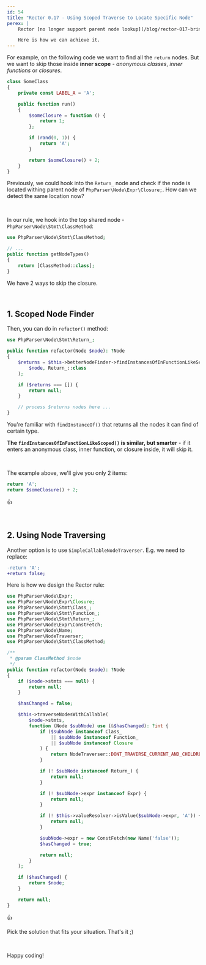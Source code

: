 ```yaml
---
id: 54
title: "Rector 0.17 - Using Scoped Traverse to Locate Specific Node"
perex: |
    Rector [no longer support parent node lookup](/blog/rector-017-brings-more-robust-and-lighter-node-tree) since version 0.17. To lookup specific node we'll have to traverse from parent to child node instead.

    Here is how we can achieve it.
---
```


For example, on the following code we want to find all the `return` nodes. But we want to skip those inside **inner scope** - _anonymous classes_, _inner functions_ or _closures_.


```php
class SomeClass
{
    private const LABEL_A = 'A';

    public function run()
    {
        $someClosure = function () {
            return 1;
        };

        if (rand(0, 1)) {
            return 'A';
        }

        return $someClosure() + 2;
    }
}
```

Previously, we could hook into the `Return_` node and check if the node is located withing parent node of `PhpParser\Node\Expr\Closure;`. How can we detect the same location now?

<br>

In our rule, we hook into the top shared node - `PhpParser\Node\Stmt\ClassMethod`:

```php
use PhpParser\Node\Stmt\ClassMethod;

// ...
public function getNodeTypes()
{
    return [ClassMethod::class];
}
```

We have 2 ways to skip the closure.

<br>

## 1. Scoped Node Finder

Then, you can do in `refactor()` method:

```php
use PhpParser\Node\Stmt\Return_;

public function refactor(Node $node): ?Node
{
    $returns = $this->betterNodeFinder->findInstancesOfInFunctionLikeScoped(
        $node, Return_::class
    );

    if ($returns === []) {
        return null;
    }

    // process $returns nodes here ...
}
```

You're familiar with `findInstanceOf()` that returns all the nodes it can find of certain type.

**The `findInstancesOfInFunctionLikeScoped()` is similar, but smarter** - if it enters an anonymous class, inner function, or closure inside, it will skip it.

<br>

The example above, we'll give you only 2 items:

```php
return 'A';
return $someClosure() + 2;
```

👍

<br>

## 2. Using Node Traversing

Another option is to use `SimpleCallableNodeTraverser`. E.g. we need to replace:

```diff
-return 'A';
+return false;
```

Here is how we design the Rector rule:

```php
use PhpParser\Node\Expr;
use PhpParser\Node\Expr\Closure;
use PhpParser\Node\Stmt\Class_;
use PhpParser\Node\Stmt\Function_;
use PhpParser\Node\Stmt\Return_;
use PhpParser\Node\Expr\ConstFetch;
use PhpParser\Node\Name;
use PhpParser\NodeTraverser;
use PhpParser\Node\Stmt\ClassMethod;

/**
 * @param ClassMethod $node
 */
public function refactor(Node $node): ?Node
{
    if ($node->stmts === null) {
        return null;
    }

    $hasChanged = false;

    $this->traverseNodesWithCallable(
        $node->stmts,
        function (Node $subNode) use (&$hasChanged): ?int {
            if ($subNode instanceof Class_
                || $subNode instanceof Function_
                || $subNode instanceof Closure
            ) {
                return NodeTraverser::DONT_TRAVERSE_CURRENT_AND_CHILDREN;
            }

            if (! $subNode instanceof Return_) {
                return null;
            }

            if (! $subNode->expr instanceof Expr) {
                return null;
            }

            if (! $this->valueResolver->isValue($subNode->expr, 'A')) {
                return null;
            }

            $subNode->expr = new ConstFetch(new Name('false'));
            $hasChanged = true;

            return null;
        }
    );

    if ($hasChanged) {
        return $node;
    }

    return null;
}
```

👍

Pick the solution that fits your situation. That's it ;)

<br>

Happy coding!
